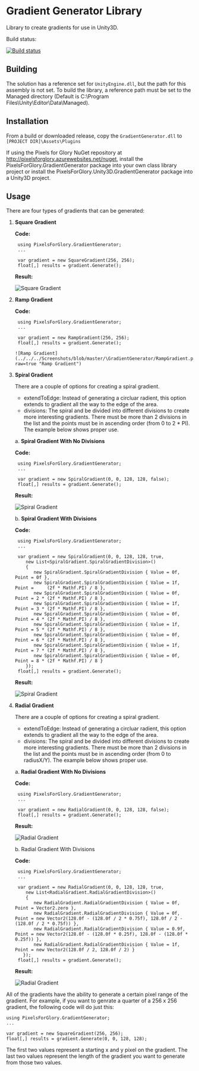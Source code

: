 # Gradient Generator Library
Library to create gradients for use in Unity3D.  

Build status:

[![Build status](https://ci.appveyor.com/api/projects/status/hmdj9iroob2erp1r/branch/master?svg=true)](https://ci.appveyor.com/project/LlamaBot/gradientgenerator/branch/master)

## Building
The solution has a reference set for `UnityEngine.dll`, but the path for this assembly is not set. To build the library, a reference path must be set to the Managed directory (Default is C:\Program Files\Unity\Editor\Data\Managed).

## Installation
From a build or downloaded release, copy the `GradientGenerator.dll` to `[PROJECT DIR]\Assets\Plugins`

If using the Pixels for Glory NuGet repository at http://pixelsforglory.azurewebsites.net/nuget, install the PixelsForGlory.GradientGenerator package into your own class library project or install the PixelsForGlory.Unity3D.GradientGenerator package into a Unity3D project.

## Usage
There are four types of gradients that can be generated:

1. **Square Gradient**
   
   **Code:**
    
        using PixelsForGlory.GradientGenerator;
        ...
       
        var gradient = new SquareGradient(256, 256);
        float[,] results = gradient.Generate();
      
   **Result:**
      
      ![Square Gradient](../../../Screenshots/blob/master/\GradientGenerator/SquareGradient.png?raw=true "Square Gradient")

2. **Ramp Gradient**

   **Code:**
    
        using PixelsForGlory.GradientGenerator;
        ...
       
        var gradient = new RampGradient(256, 256);
        float[,] results = gradient.Generate();
       
       ![Ramp Gradient](../../../Screenshots/blob/master/\GradientGenerator/RampGradient.png?raw=true "Ramp Gradient")

3. **Spiral Gradient**
   
   There are a couple of options for creating a spiral gradient.  
   * extendToEdge: Instead of generating a circluar radient, this option extends to gradient all the way to the edge of the area.
   * divisions: The spiral and be divided into different divisions to create more interesting gradients.  There must be more than 2 divisions in the list and the points must be in ascending order (from 0 to 2 * PI).  The example below shows proper use.

   a. **Spiral Gradient With No Divisions**
  
   **Code:**
       
        using PixelsForGlory.GradientGenerator;
        ...
   
        var gradient = new SpiralGradient(0, 0, 128, 128, false);
        float[,] results = gradient.Generate();

   **Result:**
      
      ![Spiral Gradient](../../../Screenshots/blob/master/\GradientGenerator/SpiralGradientNoDivision.png?raw=true "Spiral Gradient")
      
   b. **Spiral Gradient With Divisions**
   
   **Code:**
       
        using PixelsForGlory.GradientGenerator;
        ...
   
        var gradient = new SpiralGradient(0, 0, 128, 128, true,
           new List<SpiralGradient.SpiralGradientDivision>()
           {
              new SpiralGradient.SpiralGradientDivision { Value = 0f, Point = 0f },
              new SpiralGradient.SpiralGradientDivision { Value = 1f, Point =     (2f * Mathf.PI) / 8 },
              new SpiralGradient.SpiralGradientDivision { Value = 0f, Point = 2 * (2f * Mathf.PI) / 8 },
              new SpiralGradient.SpiralGradientDivision { Value = 1f, Point = 3 * (2f * Mathf.PI) / 8 },
              new SpiralGradient.SpiralGradientDivision { Value = 0f, Point = 4 * (2f * Mathf.PI) / 8 },
              new SpiralGradient.SpiralGradientDivision { Value = 1f, Point = 5 * (2f * Mathf.PI) / 8 },
              new SpiralGradient.SpiralGradientDivision { Value = 0f, Point = 6 * (2f * Mathf.PI) / 8 },
              new SpiralGradient.SpiralGradientDivision { Value = 1f, Point = 7 * (2f * Mathf.PI) / 8 },
              new SpiralGradient.SpiralGradientDivision { Value = 0f, Point = 8 * (2f * Mathf.PI) / 8 }
           });
        float[,] results = gradient.Generate();

   **Result:**
      
      ![Spiral Gradient](../../../Screenshots/blob/master/\GradientGenerator/SpiralGradientDivision.png?raw=true "Spiral Gradient")
      
3. **Radial Gradient**
   
   There are a couple of options for creating a spiral gradient.  
   * extendToEdge: Instead of generating a circluar radient, this option extends to gradient all the way to the edge of the area.
   * divisions: The spiral and be divided into different divisions to create more interesting gradients.  There must be more than 2 divisions in the list and the points must be in ascending order (from 0 to radiusX/Y).  The example below shows proper use.

   a. **Radial Gradient With No Divisions**
  
   **Code:**
       
        using PixelsForGlory.GradientGenerator;
        ...
   
        var gradient = new RadialGradient(0, 0, 128, 128, false);
        float[,] results = gradient.Generate();

   **Result:**
      
      ![Radial Gradient](../../../Screenshots/blob/master/\GradientGenerator/RadialGradientNoDivision.png?raw=true "Radial Gradient")
      
   b. Radial Gradient With Divisions
   
   **Code:**
       
        using PixelsForGlory.GradientGenerator;
        ...
   
        var gradient = new RadialGradient(0, 0, 128, 128, true,
           new List<RadialGradient.RadialGradientDivision>()
           {
              new RadialGradient.RadialGradientDivision { Value = 0f, Point = Vector2.zero },
              new RadialGradient.RadialGradientDivision { Value = 0f, Point = new Vector2(128.0f - (128.0f / 2 * 0.75f), 128.0f / 2 - (128.0f / 2 * 0.75f)) },
              new RadialGradient.RadialGradientDivision { Value = 0.9f, Point = new Vector2(128.0f - (128.0f * 0.25f), 128.0f - (128.0f * 0.25f)) },
              new RadialGradient.RadialGradientDivision { Value = 1f, Point = new Vector2(128.0f / 2, 128.0f / 2) }
          });
        float[,] results = gradient.Generate();

   **Result:**
      
      ![Radial Gradient](../../../Screenshots/blob/master/\GradientGenerator/RadialGradientDivision.png?raw=true "Radial Gradient")
	  
All of the gradients have the ability to generate a certain pixel range of the gradient.  For example, if you want to genrate a quarter of a 256 x 256 gradient, the following code will do just this:

    using PixelsForGlory.GradientGenerator;
    ...
    
    var gradient = new SquareGradient(256, 256);
    float[,] results = gradient.Generate(0, 0, 128, 128);

The first two values represent a starting x and y pixel on the gradient.  The last two values represent the length of the gradient you want to generate from those two values.
